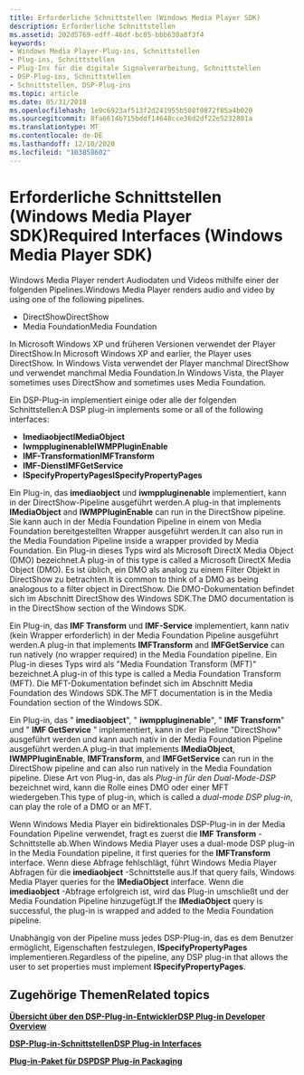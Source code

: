 ```yaml
---
title: Erforderliche Schnittstellen (Windows Media Player SDK)
description: Erforderliche Schnittstellen
ms.assetid: 202d5769-edff-46df-bc05-bbb630a8f3f4
keywords:
- Windows Media Player-Plug-ins, Schnittstellen
- Plug-ins, Schnittstellen
- Plug-Ins für die digitale Signalverarbeitung, Schnittstellen
- DSP-Plug-ins, Schnittstellen
- Schnittstellen, DSP-Plug-ins
ms.topic: article
ms.date: 05/31/2018
ms.openlocfilehash: 1e9c6923af513f2d241955b508f0872f85a4b020
ms.sourcegitcommit: 8fa6614b715bddf14648cce36d2df22e5232801a
ms.translationtype: MT
ms.contentlocale: de-DE
ms.lasthandoff: 12/10/2020
ms.locfileid: "103858602"
---
```

# <a name="required-interfaces-windows-media-player-sdk"></a><span data-ttu-id="9fd82-108">Erforderliche Schnittstellen (Windows Media Player SDK)</span><span class="sxs-lookup"><span data-stu-id="9fd82-108">Required Interfaces (Windows Media Player SDK)</span></span>

<span data-ttu-id="9fd82-109">Windows Media Player rendert Audiodaten und Videos mithilfe einer der folgenden Pipelines.</span><span class="sxs-lookup"><span data-stu-id="9fd82-109">Windows Media Player renders audio and video by using one of the following pipelines.</span></span>

-   <span data-ttu-id="9fd82-110">DirectShow</span><span class="sxs-lookup"><span data-stu-id="9fd82-110">DirectShow</span></span>
-   <span data-ttu-id="9fd82-111">Media Foundation</span><span class="sxs-lookup"><span data-stu-id="9fd82-111">Media Foundation</span></span>

<span data-ttu-id="9fd82-112">In Microsoft Windows XP und früheren Versionen verwendet der Player DirectShow.</span><span class="sxs-lookup"><span data-stu-id="9fd82-112">In Microsoft Windows XP and earlier, the Player uses DirectShow.</span></span> <span data-ttu-id="9fd82-113">In Windows Vista verwendet der Player manchmal DirectShow und verwendet manchmal Media Foundation.</span><span class="sxs-lookup"><span data-stu-id="9fd82-113">In Windows Vista, the Player sometimes uses DirectShow and sometimes uses Media Foundation.</span></span>

<span data-ttu-id="9fd82-114">Ein DSP-Plug-in implementiert einige oder alle der folgenden Schnittstellen:</span><span class="sxs-lookup"><span data-stu-id="9fd82-114">A DSP plug-in implements some or all of the following interfaces:</span></span>

-   <span data-ttu-id="9fd82-115">**Imediaobject**</span><span class="sxs-lookup"><span data-stu-id="9fd82-115">**IMediaObject**</span></span>
-   <span data-ttu-id="9fd82-116">**Iwmppluginenable**</span><span class="sxs-lookup"><span data-stu-id="9fd82-116">**IWMPPluginEnable**</span></span>
-   <span data-ttu-id="9fd82-117">**IMF-Transformation**</span><span class="sxs-lookup"><span data-stu-id="9fd82-117">**IMFTransform**</span></span>
-   <span data-ttu-id="9fd82-118">**IMF-Dienst**</span><span class="sxs-lookup"><span data-stu-id="9fd82-118">**IMFGetService**</span></span>
-   <span data-ttu-id="9fd82-119">**ISpecifyPropertyPages**</span><span class="sxs-lookup"><span data-stu-id="9fd82-119">**ISpecifyPropertyPages**</span></span>

<span data-ttu-id="9fd82-120">Ein Plug-in, das **imediaobject** und **iwmppluginenable** implementiert, kann in der DirectShow-Pipeline ausgeführt werden.</span><span class="sxs-lookup"><span data-stu-id="9fd82-120">A plug-in that implements **IMediaObject** and **IWMPPluginEnable** can run in the DirectShow pipeline.</span></span> <span data-ttu-id="9fd82-121">Sie kann auch in der Media Foundation Pipeline in einem von Media Foundation bereitgestellten Wrapper ausgeführt werden.</span><span class="sxs-lookup"><span data-stu-id="9fd82-121">It can also run in the Media Foundation Pipeline inside a wrapper provided by Media Foundation.</span></span> <span data-ttu-id="9fd82-122">Ein Plug-in dieses Typs wird als Microsoft DirectX Media Object (DMO) bezeichnet.</span><span class="sxs-lookup"><span data-stu-id="9fd82-122">A plug-in of this type is called a Microsoft DirectX Media Object (DMO).</span></span> <span data-ttu-id="9fd82-123">Es ist üblich, ein DMO als analog zu einem Filter Objekt in DirectShow zu betrachten.</span><span class="sxs-lookup"><span data-stu-id="9fd82-123">It is common to think of a DMO as being analogous to a filter object in DirectShow.</span></span> <span data-ttu-id="9fd82-124">Die DMO-Dokumentation befindet sich im Abschnitt DirectShow des Windows SDK.</span><span class="sxs-lookup"><span data-stu-id="9fd82-124">The DMO documentation is in the DirectShow section of the Windows SDK.</span></span>

<span data-ttu-id="9fd82-125">Ein Plug-in, das **IMF Transform** und **IMF-Service** implementiert, kann nativ (kein Wrapper erforderlich) in der Media Foundation Pipeline ausgeführt werden.</span><span class="sxs-lookup"><span data-stu-id="9fd82-125">A plug-in that implements **IMFTransform** and **IMFGetService** can run natively (no wrapper required) in the Media Foundation pipeline.</span></span> <span data-ttu-id="9fd82-126">Ein Plug-in dieses Typs wird als "Media Foundation Transform (MFT)" bezeichnet.</span><span class="sxs-lookup"><span data-stu-id="9fd82-126">A plug-in of this type is called a Media Foundation Transform (MFT).</span></span> <span data-ttu-id="9fd82-127">Die MFT-Dokumentation befindet sich im Abschnitt Media Foundation des Windows SDK.</span><span class="sxs-lookup"><span data-stu-id="9fd82-127">The MFT documentation is in the Media Foundation section of the Windows SDK.</span></span>

<span data-ttu-id="9fd82-128">Ein Plug-in, das " **imediaobject**", " **iwmppluginenable**", " **IMF Transform**" und " **IMF GetService** " implementiert, kann in der Pipeline "DirectShow" ausgeführt werden und kann auch nativ in der Media Foundation Pipeline ausgeführt werden.</span><span class="sxs-lookup"><span data-stu-id="9fd82-128">A plug-in that implements **IMediaObject**, **IWMPPluginEnable**, **IMFTransform**, and **IMFGetService** can run in the DirectShow pipeline and can also run natively in the Media Foundation pipeline.</span></span> <span data-ttu-id="9fd82-129">Diese Art von Plug-in, das als *Plug-in für den Dual-Mode-DSP* bezeichnet wird, kann die Rolle eines DMO oder einer MFT wiedergeben.</span><span class="sxs-lookup"><span data-stu-id="9fd82-129">This type of plug-in, which is called a *dual-mode DSP plug-in*, can play the role of a DMO or an MFT.</span></span>

<span data-ttu-id="9fd82-130">Wenn Windows Media Player ein bidirektionales DSP-Plug-in in der Media Foundation Pipeline verwendet, fragt es zuerst die **IMF Transform** -Schnittstelle ab.</span><span class="sxs-lookup"><span data-stu-id="9fd82-130">When Windows Media Player uses a dual-mode DSP plug-in in the Media Foundation pipeline, it first queries for the **IMFTransform** interface.</span></span> <span data-ttu-id="9fd82-131">Wenn diese Abfrage fehlschlägt, führt Windows Media Player Abfragen für die **imediaobject** -Schnittstelle aus.</span><span class="sxs-lookup"><span data-stu-id="9fd82-131">If that query fails, Windows Media Player queries for the **IMediaObject** interface.</span></span> <span data-ttu-id="9fd82-132">Wenn die **imediaobject** -Abfrage erfolgreich ist, wird das Plug-in umschließt und der Media Foundation Pipeline hinzugefügt.</span><span class="sxs-lookup"><span data-stu-id="9fd82-132">If the **IMediaObject** query is successful, the plug-in is wrapped and added to the Media Foundation pipeline.</span></span>

<span data-ttu-id="9fd82-133">Unabhängig von der Pipeline muss jedes DSP-Plug-in, das es dem Benutzer ermöglicht, Eigenschaften festzulegen, **ISpecifyPropertyPages** implementieren.</span><span class="sxs-lookup"><span data-stu-id="9fd82-133">Regardless of the pipeline, any DSP plug-in that allows the user to set properties must implement **ISpecifyPropertyPages**.</span></span>

## <a name="related-topics"></a><span data-ttu-id="9fd82-134">Zugehörige Themen</span><span class="sxs-lookup"><span data-stu-id="9fd82-134">Related topics</span></span>

<dl> <dt>

[<span data-ttu-id="9fd82-135">**Übersicht über den DSP-Plug-in-Entwickler**</span><span class="sxs-lookup"><span data-stu-id="9fd82-135">**DSP Plug-in Developer Overview**</span></span>](dsp-plug-in-developer-overview.md)
</dt> <dt>

[<span data-ttu-id="9fd82-136">**DSP-Plug-in-Schnittstellen**</span><span class="sxs-lookup"><span data-stu-id="9fd82-136">**DSP Plug-in Interfaces**</span></span>](dsp-plug-in-interfaces.md)
</dt> <dt>

[<span data-ttu-id="9fd82-137">**Plug-in-Paket für DSP**</span><span class="sxs-lookup"><span data-stu-id="9fd82-137">**DSP Plug-in Packaging**</span></span>](dsp-plug-in-packaging.md)
</dt> </dl>

 

 




